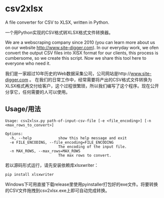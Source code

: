 # csv2xlsx
A file converter for CSV to XLSX, written in Python.

一个用Python实现的CSV格式转XLSX格式文件转换器。

We are a webscraping company since 2010 (you can learn more about us on our website http://www.site-digger.com). In our everyday work, we ofen convert the output CSV files into XlSX format for our clients, this process is cumbersome, so we create this script. Now we share this tool here to everyone who need it.

我们是一家超过10年历史的Web数据采集公司，公司网站是http://www.site-digger.com 。 在我们的日常工作中，经常需要将产出的CSV格式文件转换为XLSX格式再交付给客户，这个过程很繁琐，所以我们编写了这个程序。现在公开分享它，任何需要的人可以使用。


## Usage/用法

```
Usage: csv2xlsx.py path-of-input-csv-file [-e <file_encoding>] [-n <max_rows_to_convert>]

Options:
  -h, --help            show this help message and exit
  -e FILE_ENCODING, --file_encoding=FILE_ENCODING
                        The encoding of the input file.
  -n MAX_ROWS, --max_rows=MAX_ROWS
                        The max rows to convert.
```

若以源码形式运行，请先安装依赖库xlsxwriter：

`pip install xlsxwriter`

Windows下可用直接下载release里使用pyinstaller打包好的exe文件。将要转换的CSV文件拖拽到csv2xlsx.exe上即可自动完成转换。
